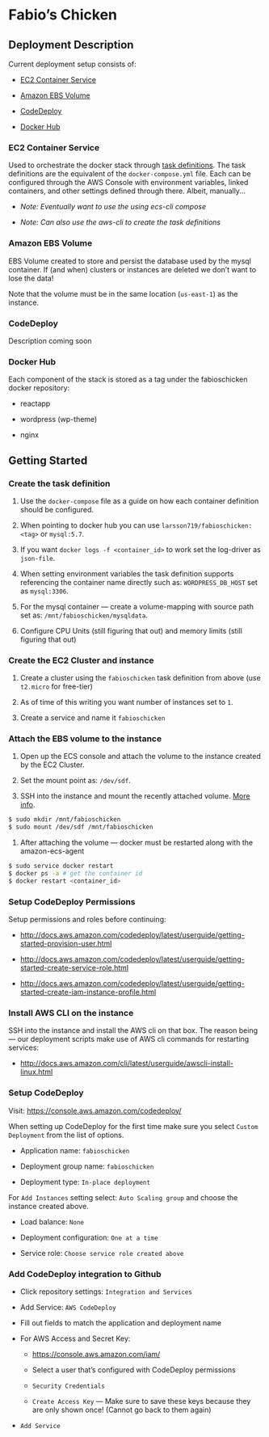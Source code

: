 Fabio’s Chicken
===============

Deployment Description
----------------------

Current deployment setup consists of:

-   [EC2 Container
    Service](http://docs.aws.amazon.com/AmazonECS/latest/developerguide/ECS_GetStarted.html)

-   [Amazon EBS
    Volume](http://docs.aws.amazon.com/AWSEC2/latest/UserGuide/EBSVolumes.html)

-   [CodeDeploy](http://docs.aws.amazon.com/codedeploy/latest/userguide/getting-started-codedeploy.html)

-   [Docker Hub](https://hub.docker.com/r/larsson719/fabioschicken/tags/)

### EC2 Container Service

Used to orchestrate the docker stack through [task
definitions](http://docs.aws.amazon.com/AmazonECS/latest/developerguide/task_definitions.html).
The task definitions are the equivalent of the `docker-compose.yml` file. Each
can be configured through the AWS Console with environment variables, linked
containers, and other settings defined through there. Albeit, manually...

-   *Note: Eventually want to use the using ecs-cli compose*

-   *Note: Can also use the aws-cli to create the task definitions*

### Amazon EBS Volume

EBS Volume created to store and persist the database used by the mysql
container. If (and when) clusters or instances are deleted we don’t want to lose
the data!

Note that the volume must be in the same location (`us-east-1`) as the instance.

### CodeDeploy

Description coming soon

### Docker Hub

Each component of the stack is stored as a tag under the fabioschicken docker
repository:

-   reactapp

-   wordpress (wp-theme)

-   nginx

Getting Started
---------------

### Create the task definition

1.  Use the `docker-compose` file as a guide on how each container definition
    should be configured.

2.  When pointing to docker hub you can use `larsson719/fabioschicken:<tag>` or
    `mysql:5.7`.

3.  If you want `docker logs -f <container_id>` to work set the log-driver as
    `json-file`.

4.  When setting environment variables the task definition supports referencing
    the container name directly such as: `WORDPRESS_DB_HOST` set as
    `mysql:3306`.

5.  For the mysql container — create a volume-mapping with source path set as:
    `/mnt/fabioschicken/mysqldata`.

6.  Configure CPU Units (still figuring that out) and memory limits (still
    figuring that out)

### Create the EC2 Cluster and instance

1.  Create a cluster using the `fabioschicken` task definition from above (use
    `t2.micro` for free-tier)

2.  As of time of this writing you want number of instances set to `1`.

3.  Create a service and name it `fabioschicken`

### Attach the EBS volume to the instance

1.  Open up the ECS console and attach the volume to the instance created by the
    EC2 Cluster.

2.  Set the mount point as: `/dev/sdf`.

3.  SSH into the instance and mount the recently attached volume. [More
    info](https://devopscube.com/mount-ebs-volume-ec2-instance/).

~~~~~~~~~~~~~~~~~~~~~~~~~~~~~~~~~~~~~~~~~~~~~~~~~~~~~~~~~~~~~~~~~~~~~~~~~~~ bash
$ sudo mkdir /mnt/fabioschicken
$ sudo mount /dev/sdf /mnt/fabioschicken
~~~~~~~~~~~~~~~~~~~~~~~~~~~~~~~~~~~~~~~~~~~~~~~~~~~~~~~~~~~~~~~~~~~~~~~~~~~~~~~~

1.  After attaching the volume — docker must be restarted along with the
    amazon-ecs-agent

~~~~~~~~~~~~~~~~~~~~~~~~~~~~~~~~~~~~~~~~~~~~~~~~~~~~~~~~~~~~~~~~~~~~~~~~~~~ bash
$ sudo service docker restart
$ docker ps -a # get the container id
$ docker restart <container_id>
~~~~~~~~~~~~~~~~~~~~~~~~~~~~~~~~~~~~~~~~~~~~~~~~~~~~~~~~~~~~~~~~~~~~~~~~~~~~~~~~

### Setup CodeDeploy Permissions

Setup permissions and roles before continuing:

-   <http://docs.aws.amazon.com/codedeploy/latest/userguide/getting-started-provision-user.html>

-   <http://docs.aws.amazon.com/codedeploy/latest/userguide/getting-started-create-service-role.html>

-   <http://docs.aws.amazon.com/codedeploy/latest/userguide/getting-started-create-iam-instance-profile.html>

### Install AWS CLI on the instance

SSH into the instance and install the AWS cli on that box. The reason being —
our deployment scripts make use of AWS cli commands for restarting services:

-   <http://docs.aws.amazon.com/cli/latest/userguide/awscli-install-linux.html>

### Setup CodeDeploy

Visit: <https://console.aws.amazon.com/codedeploy/>

When setting up CodeDeploy for the first time make sure you select `Custom
Deployment` from the list of options.

-   Application name: `fabioschicken`

-   Deployment group name: `fabioschicken`

-   Deployment type: `In-place deployment`

For `Add Instances` setting select: `Auto Scaling group` and choose the instance
created above.

-   Load balance: `None`

-   Deployment configuration: `One at a time`

-   Service role: `Choose service role created above`

### Add CodeDeploy integration to Github

-   Click repository settings: `Integration and Services`

-   Add Service: `AWS CodeDeploy`

-   Fill out fields to match the application and deployment name

-   For AWS Access and Secret Key:

    -   <https://console.aws.amazon.com/iam/>

    -   Select a user that’s configured with CodeDeploy permissions

    -   `Security Credentials`

    -   `Create Access Key` — Make sure to save these keys because they are only
        shown once! (Cannot go back to them again)

-   `Add Service`
